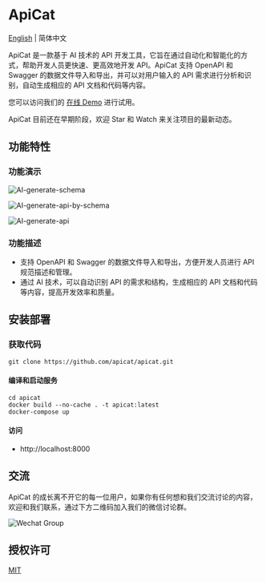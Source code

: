 # ApiCat

[English](https://github.com/apicat/apicat/blob/master/README.md) | 简体中文

ApiCat 是一款基于 AI 技术的 API 开发工具，它旨在通过自动化和智能化的方式，帮助开发人员更快速、更高效地开发 API。ApiCat 支持 OpenAPI 和 Swagger 的数据文件导入和导出，并可以对用户输入的 API 需求进行分析和识别，自动生成相应的 API 文档和代码等内容。

您可以访问我们的 [在线 Demo](http://demo.apicat.net) 进行试用。

ApiCat 目前还在早期阶段，欢迎 Star 和 Watch 来关注项目的最新动态。

## 功能特性

### 功能演示

![AI-generate-schema](https://cdn.apicat.net/uploads/0c3518c1bfc421fc4f3f86c085f353d2.gif)

![AI-generate-api-by-schema](https://cdn.apicat.net/uploads/bbcae83511d797d22077d05d17c262cc.gif)

![AI-generate-api](https://cdn.apicat.net/uploads/cf617b56fa186960c228c79487cf6c5e.gif)

### 功能描述

- 支持 OpenAPI 和 Swagger 的数据文件导入和导出，方便开发人员进行 API 规范描述和管理。
- 通过 AI 技术，可以自动识别 API 的需求和结构，生成相应的 API 文档和代码等内容，提高开发效率和质量。

## 安装部署


### 获取代码

```
git clone https://github.com/apicat/apicat.git
```

#### 编译和启动服务

```
cd apicat
docker build --no-cache . -t apicat:latest
docker-compose up
```

#### 访问

- http://localhost:8000

## 交流

ApiCat 的成长离不开它的每一位用户，如果你有任何想和我们交流讨论的内容，欢迎和我们联系，通过下方二维码加入我们的微信讨论群。

![Wechat Group](https://cdn.apicat.net/uploads/01bfb23802cdfad49f0d560ee80fc5e3.png)

## 授权许可

[MIT](https://github.com/apicat/apicat/blob/main/LICENSE)